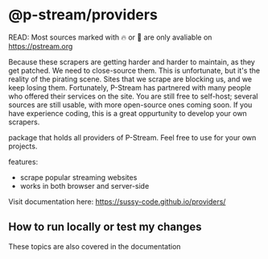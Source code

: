 # @p-stream/providers

READ: Most sources marked with 🔥 or 🤝 are only avaliable on https://pstream.org

Because these scrapers are getting harder and harder to maintain, as they get patched. We need to close-source them. This is unfortunate, but it's the reality of the pirating scene. Sites that we scrape are blocking us, and we keep losing them. Fortunately, P-Stream has partnered with many people who offered their services on the site.
You are still free to self-host; several sources are still usable, with more open-source ones coming soon. If you have experience coding, this is a great oppurtunity to develop your own scrapers. 

package that holds all providers of P-Stream.
Feel free to use for your own projects.

features:
- scrape popular streaming websites
- works in both browser and server-side

Visit documentation here: https://sussy-code.github.io/providers/

## How to run locally or test my changes

These topics are also covered in the documentation
